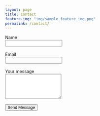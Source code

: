 ```yaml
---
layout: page
title: Contact
feature-img: "img/sample_feature_img.png"
permalink: /contact/
---
```



<form action="https://getsimpleform.com/messages?form_api_token=403b1f7342fe3fcd666b804c33fa84e5" method="post">
  <!-- the redirect_to is optional, the form will redirect to the referrer on submission -->
  <input type="hidden" name="redirect_to" value="http://amizony.github.io/thank-you" />
  <div class="form">
    Name<br>
    <input type="text" name="name" />
  </div>
  <div class="form">
    <br>Email<br>
    <input type="email" name="email" />
  </div>
  <div class="form">
    <br>Your message<br>
    <textarea rows="5" name="message"></textarea>
  </div>
  <div class="form">
    <br>
    <input class="btn" type="submit" value="Send Message" />
  </div>
</form>
